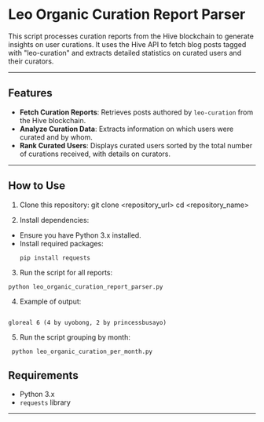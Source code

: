 # Leo Organic Curation Report Parser

This script processes curation reports from the Hive blockchain to generate insights on user curations. It uses the Hive API to fetch blog posts tagged with "leo-curation" and extracts detailed statistics on curated users and their curators.

---

## Features

- **Fetch Curation Reports**: Retrieves posts authored by `leo-curation` from the Hive blockchain.
- **Analyze Curation Data**: Extracts information on which users were curated and by whom.
- **Rank Curated Users**: Displays curated users sorted by the total number of curations received, with details on curators.

---

## How to Use

1. Clone this repository:
git clone <repository_url> cd <repository_name>

2. Install dependencies:
- Ensure you have Python 3.x installed.
- Install required packages:
  ```
  pip install requests
  ```

3. Run the script for all reports:
  ```
  python leo_organic_curation_report_parser.py
  ```
4. Example of output:

```

gloreal 6 (4 by uyobong, 2 by princessbusayo)
```
5. Run the script grouping by month:

 ```
  python leo_organic_curation_per_month.py
  ```


## Requirements

- Python 3.x
- `requests` library

---
